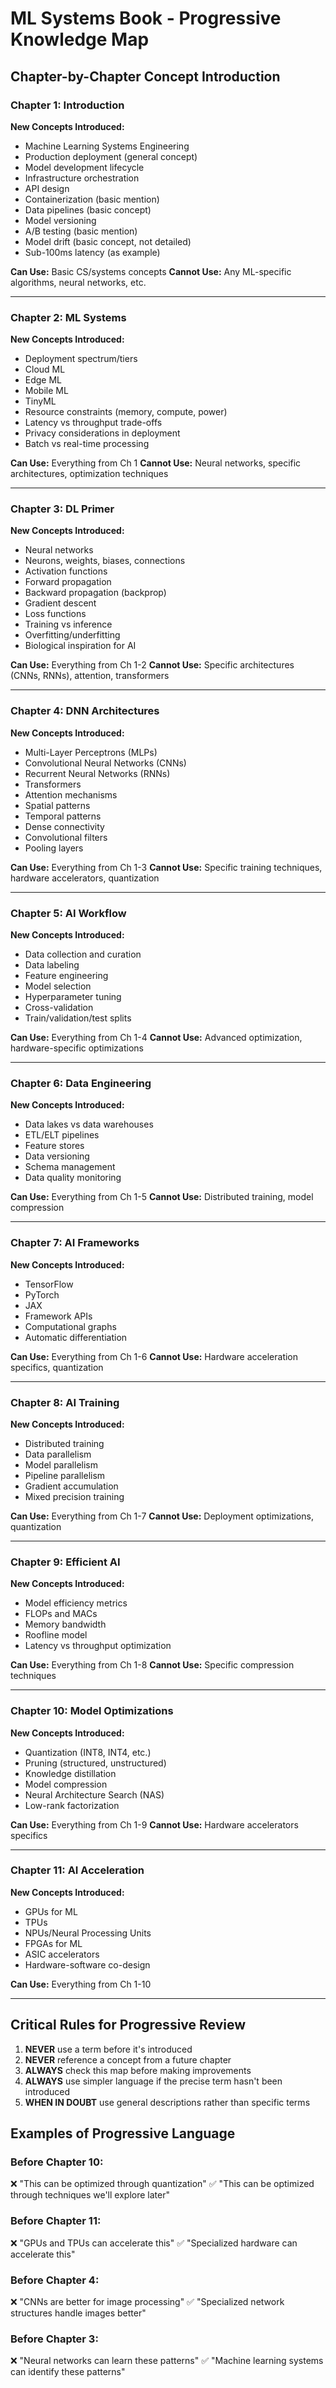 # ML Systems Book - Progressive Knowledge Map

## Chapter-by-Chapter Concept Introduction

### Chapter 1: Introduction
**New Concepts Introduced:**
- Machine Learning Systems Engineering
- Production deployment (general concept)
- Model development lifecycle
- Infrastructure orchestration
- API design
- Containerization (basic mention)
- Data pipelines (basic concept)
- Model versioning
- A/B testing (basic mention)
- Model drift (basic concept, not detailed)
- Sub-100ms latency (as example)

**Can Use:** Basic CS/systems concepts
**Cannot Use:** Any ML-specific algorithms, neural networks, etc.

---

### Chapter 2: ML Systems
**New Concepts Introduced:**
- Deployment spectrum/tiers
- Cloud ML
- Edge ML  
- Mobile ML
- TinyML
- Resource constraints (memory, compute, power)
- Latency vs throughput trade-offs
- Privacy considerations in deployment
- Batch vs real-time processing

**Can Use:** Everything from Ch 1
**Cannot Use:** Neural networks, specific architectures, optimization techniques

---

### Chapter 3: DL Primer
**New Concepts Introduced:**
- Neural networks
- Neurons, weights, biases, connections
- Activation functions
- Forward propagation
- Backward propagation (backprop)
- Gradient descent
- Loss functions
- Training vs inference
- Overfitting/underfitting
- Biological inspiration for AI

**Can Use:** Everything from Ch 1-2
**Cannot Use:** Specific architectures (CNNs, RNNs), attention, transformers

---

### Chapter 4: DNN Architectures
**New Concepts Introduced:**
- Multi-Layer Perceptrons (MLPs)
- Convolutional Neural Networks (CNNs)
- Recurrent Neural Networks (RNNs)
- Transformers
- Attention mechanisms
- Spatial patterns
- Temporal patterns
- Dense connectivity
- Convolutional filters
- Pooling layers

**Can Use:** Everything from Ch 1-3
**Cannot Use:** Specific training techniques, hardware accelerators, quantization

---

### Chapter 5: AI Workflow
**New Concepts Introduced:**
- Data collection and curation
- Data labeling
- Feature engineering
- Model selection
- Hyperparameter tuning
- Cross-validation
- Train/validation/test splits

**Can Use:** Everything from Ch 1-4
**Cannot Use:** Advanced optimization, hardware-specific optimizations

---

### Chapter 6: Data Engineering
**New Concepts Introduced:**
- Data lakes vs data warehouses
- ETL/ELT pipelines
- Feature stores
- Data versioning
- Schema management
- Data quality monitoring

**Can Use:** Everything from Ch 1-5
**Cannot Use:** Distributed training, model compression

---

### Chapter 7: AI Frameworks
**New Concepts Introduced:**
- TensorFlow
- PyTorch  
- JAX
- Framework APIs
- Computational graphs
- Automatic differentiation

**Can Use:** Everything from Ch 1-6
**Cannot Use:** Hardware acceleration specifics, quantization

---

### Chapter 8: AI Training
**New Concepts Introduced:**
- Distributed training
- Data parallelism
- Model parallelism
- Pipeline parallelism
- Gradient accumulation
- Mixed precision training

**Can Use:** Everything from Ch 1-7
**Cannot Use:** Deployment optimizations, quantization

---

### Chapter 9: Efficient AI
**New Concepts Introduced:**
- Model efficiency metrics
- FLOPs and MACs
- Memory bandwidth
- Roofline model
- Latency vs throughput optimization

**Can Use:** Everything from Ch 1-8
**Cannot Use:** Specific compression techniques

---

### Chapter 10: Model Optimizations
**New Concepts Introduced:**
- Quantization (INT8, INT4, etc.)
- Pruning (structured, unstructured)
- Knowledge distillation
- Model compression
- Neural Architecture Search (NAS)
- Low-rank factorization

**Can Use:** Everything from Ch 1-9
**Cannot Use:** Hardware accelerators specifics

---

### Chapter 11: AI Acceleration
**New Concepts Introduced:**
- GPUs for ML
- TPUs
- NPUs/Neural Processing Units
- FPGAs for ML
- ASIC accelerators
- Hardware-software co-design

**Can Use:** Everything from Ch 1-10

---

## Critical Rules for Progressive Review

1. **NEVER** use a term before it's introduced
2. **NEVER** reference a concept from a future chapter
3. **ALWAYS** check this map before making improvements
4. **ALWAYS** use simpler language if the precise term hasn't been introduced
5. **WHEN IN DOUBT** use general descriptions rather than specific terms

## Examples of Progressive Language

### Before Chapter 10:
❌ "This can be optimized through quantization"
✅ "This can be optimized through techniques we'll explore later"

### Before Chapter 11:
❌ "GPUs and TPUs can accelerate this"
✅ "Specialized hardware can accelerate this"

### Before Chapter 4:
❌ "CNNs are better for image processing"
✅ "Specialized network structures handle images better"

### Before Chapter 3:
❌ "Neural networks can learn these patterns"
✅ "Machine learning systems can identify these patterns"